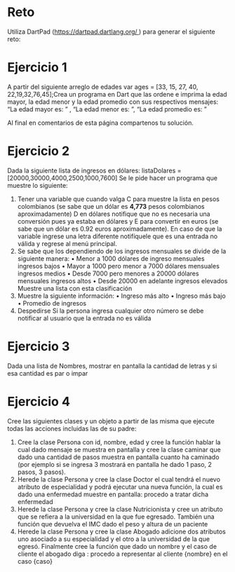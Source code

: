 # Reto

Utiliza DartPad (https://dartpad.dartlang.org/ ) para generar el siguiente reto:

# Ejercicio 1

A partir del siguiente arreglo de edades var ages = [33, 15, 27, 40, 22,19,32,76,45];Crea un programa en Dart que las ordene e imprima la edad mayor, la edad menor y la edad promedio con sus respectivos mensajes: “La edad mayor es: ” , “La edad menor es: ”, “La edad promedio es: ”

Al final en comentarios de esta página compartenos tu solución. 

# Ejercicio 2

Dada la siguiente lista de ingresos en dólares:
listaDolares = [20000,30000,4000,2500,1000,7600]
Se le pide hacer un programa que muestre lo siguiente:

1. Tener una variable que cuando valga C para muestre la lista en pesos colombianos (se
sabe que un dólar es **4,773** pesos colombianos aproximadamente) D en dólares 
notifique que no es necesaria una conversión pues ya estaba en dólares y E para
convertir en euros (se sabe que un dólar es 0.92 euros aproximadamente). En caso
de que la variable ingrese una letra diferente notifíquele que es una entrada no
válida y regrese al menú principal.
2. Se sabe que los dependiendo de los ingresos mensuales se divide de la siguiente
manera:
• Menor a 1000 dólares de ingreso mensuales ingresos bajos
• Mayor a 1000 pero menor a 7000 dólares mensuales ingresos medios
• Desde 7000 pero menores a 20000 dólares mensuales ingresos altos
• Desde 20000 en adelante ingresos elevados
Muestre una lista con esta clasificación
3. Muestre la siguiente información:
• Ingreso más alto
• Ingreso más bajo
• Promedio de ingresos
4. Despedirse
Si la persona ingresa cualquier otro número se debe notificar al usuario que la entrada no
es válida

# Ejercicio 3

Dada una lista de Nombres, mostrar en pantalla la cantidad de letras y si esa cantidad es par o impar

# Ejercicio 4

Cree las siguientes clases y un objeto a partir de las misma que ejecute todas las acciones incluidas
las de su padre:

1. Cree la clase Persona con id, nombre, edad y cree la función hablar la cual dado mensaje
se muestra en pantalla y cree la clase caminar que dado una cantidad de pasos muestra en
pantalla cuanto ha caminado (por ejemplo si se ingresa 3 mostrará en pantalla he dado 1 paso, 2 pasos, 3 pasos).
2. Herede la clase Persona y cree la clase Doctor el cual tendrá el nuevo atributo de
especialidad y podrá ejecutar una nueva función, la cual es dado una enfermedad muestre
en pantalla: procedo a tratar dicha enfermedad
3. Herede la clase Persona y cree la clase Nutricionista y cree un atributo que se refiera a la
universidad en la que fue egresado. También una función que devuelva el IMC dado el
peso y altura de un paciente
4. Herede la clase Persona y cree la clase Abogado adicione dos atributos uno asociado a su
especialidad y el otro a la universidad de la que egresó. Finalmente cree la función que
dado un nombre y el caso de cliente el abogado diga : procedo a representar al cliente
{nombre} en el caso {caso}
